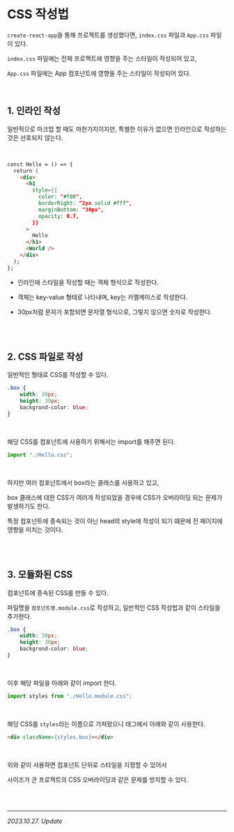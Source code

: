 # CSS 작성법

`create-react-app`을 통해 프로젝트를 생성했다면, `index.css` 파일과 `App.css` 파일이 있다.

`index.css` 파일에는 전체 프로젝트에 영향을 주는 스타일이 작성되어 있고,

`App.css` 파일에는 App 컴포넌트에 영향을 주는 스타일이 작성되어 있다.

<br>

## 1. 인라인 작성

일반적으로 마크업 할 때도 마찬가지이지만, 특별한 이유가 없으면 인라인으로 작성하는 것은 선호되지 않는다.

<br>

```html
const Hello = () => {
  return (
    <div>
      <h1
        style={{
          color: "#f00",
          borderRight: "2px solid #fff",
          marginBottom: "30px",
          opacity: 0.7,
        }}
      >
        Hello
      </h1>
      <World />
    </div>
  );
};
```

- 인라인에 스타일을 작성할 때는 객체 형식으로 작성한다.

- 객체는 key-value 형태로 나타내며, key는 카멜케이스로 작성한다.

- 30px처럼 문자가 포함되면 문자열 형식으로, 그렇지 않으면 숫자로 작성한다.

<br><br>

## 2. CSS 파일로 작성

일반적인 형태로 CSS를 작성할 수 있다.

```css
.box {
    width: 30px;
    height: 30px;
    backgrond-color: blue;
}
```

<br>

해당 CSS를 컴포넌트에 사용하기 위해서는 import를 해주면 된다.

```js
import "./Hello.css";
```

<br>

하지만 여러 컴포넌트에서 box라는 클래스를 사용하고 있고,  

box 클래스에 대한 CSS가 여러개 작성되었을 경우에 CSS가 오버라이딩 되는 문제가 발생하기도 한다.

특정 컴포넌트에 종속되는 것이 아닌 head의 style에 작성이 되기 떄문에 전 페이지에 영향을 미치는 것이다.

<br><br>

## 3. 모듈화된 CSS

컴포넌트에 종속된 CSS를 만들 수 있다.

파일명을 `컴포넌트명.module.css`로 작성하고, 일반적인 CSS 작성법과 같이 스타일을 추가한다.

```css
.box {
    width: 30px;
    height: 30px;
    backgrond-color: blue;
}
```

<br>

이후 해당 파일을 아래와 같이 import 한다.

```js
import styles from "./Hello.module.css";
```

<br>

해당 CSS를 `styles`라는 이름으로 가져왔으니 태그에서 아래와 같이 사용한다.

```html
<div className={styles.box}></div>
```

<br>

위와 같이 사용하면 컴포넌트 단위로 스타일을 지정할 수 있어서  

사이즈가 큰 프로젝트의 CSS 오버라이딩과 같은 문제를 방지할 수 있다.

<br><br>

---

_2023.10.27. Update_